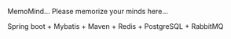 MemoMind...
Please memorize your minds here...

Spring boot + Mybatis + Maven + Redis + PostgreSQL + RabbitMQ
